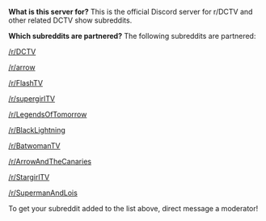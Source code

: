 **What is this server for?**
This is the official Discord server for r/DCTV and other related DCTV show subreddits.

**Which subreddits are partnered?**
The following subreddits are partnered:

[/r/DCTV](https://www.reddit.com/r/DCTV/)

[/r/arrow](https://www.reddit.com/r/arrow/)

[/r/FlashTV](https://www.reddit.com/r/FlashTV/)

[/r/supergirlTV](https://www.reddit.com/r/supergirlTV/)

[/r/LegendsOfTomorrow](https://www.reddit.com/r/LegendsOfTomorrow/)

[/r/BlackLightning](https://www.reddit.com/r/BlackLightning/)

[/r/BatwomanTV](https://www.reddit.com/r/BatwomanTV/)

[/r/ArrowAndTheCanaries](https://www.reddit.com/r/ArrowAndTheCanaries/)

[/r/StargirlTV](https://www.reddit.com/r/StargirlTV/)

[/r/SupermanAndLois](https://www.reddit.com/r/SupermanAndLois/)

To get your subreddit added to the list above, direct message a moderator!
